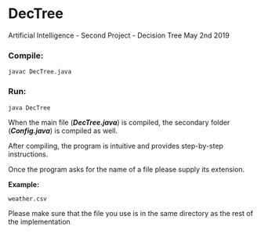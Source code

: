 # DecTree
Artificial Intelligence - Second Project - Decision Tree
May 2nd 2019

### Compile:

	javac DecTree.java

### Run:

	java DecTree
  
When the main file (***DecTree.java***) is compiled, the secondary folder (***Config.java***) is compiled as well.

After compiling, the program is intuitive and provides step-by-step instructions.

Once the program asks for the name of a file please supply its extension.

**Example:**
```bash
weather.csv
```

Please make sure that the file you use is in the same directory as the rest of the implementation
